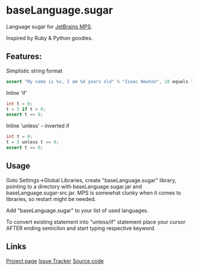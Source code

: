 # baseLanguage.sugar

Language sugar for [JetBrains MPS](www.jetbrains.com/mps/).

Inspired by Ruby & Python goodies.

## Features:

Simplistic string format

```java
assert "My name is %s, I am %d years old" % "Isaac Newton", 18 equals "My name is Isaac Newton, I am 18 years old";
 ```

Inline 'if'

```java
int t = 0; 
t = 5 if t > 0; 
assert t == 0;
```

Inline 'unless' - inverted if

```java
int t = 0; 
t = 5 unless t == 0; 
assert t == 0;
```

## Usage

Goto Settings->Global Libraries, create "baseLanguage.sugar" library, pointing to a directory with baseLanguage.sugar.jar and baseLanguage.sugar-src.jar.
MPS is somewhat clunky when it comes to libraries, so restart might be needed.

Add "baseLanguage.sugar" to your list of used languages. 

To convert existing statement into "unless/if" statement place your cursor AFTER ending semicilon and start typing respective keyword.

## Links
[Project page](https://github.com/ushkinaz/language-sugar)
[Issue Tracker](https://github.com/ushkinaz/language-sugar/issues)
[Source code](git://github.com/ushkinaz/language-sugar.git)
